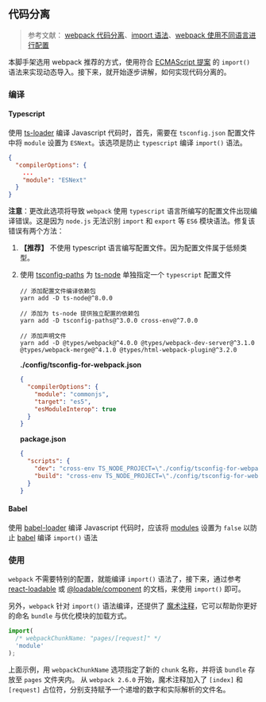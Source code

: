 ## 代码分离

> 参考文献： [webpack 代码分离](https://webpack.docschina.org/guides/code-splitting/)、[import 语法](https://webpack.docschina.org/api/module-methods#import-)、[webpack 使用不同语言进行配置](https://webpack.docschina.org/configuration/configuration-languages/)

本脚手架选用 webpack 推荐的方式，使用符合 [ECMAScript 提案](https://github.com/tc39/proposal-dynamic-import) 的 `import()` 语法来实现动态导入。接下来，就开始逐步讲解，如何实现代码分离的。

### 编译

#### Typescript

使用 [ts-loader](https://www.npmjs.com/package/ts-loader) 编译 Javascript 代码时，首先，需要在 `tsconfig.json` 配置文件中将 `module` 设置为 `ESNext`。该选项是防止 `typescript` 编译 `import()` 语法。

```json
{
  "compilerOptions": {
    ...
    "module": "ESNext"
  }
}
```

**注意**：更改此选项将导致 `webpack` 使用 `typescript` 语言所编写的配置文件出现编译错误。这是因为 `node.js` 无法识别 `import` 和 `export` 等 `ES6` 模块语法。修复该错误有两个方法：

  1. **【推荐】** 不使用 typescript 语言编写配置文件。因为配置文件属于低频类型。
  2. 使用 [tsconfig-paths](https://www.npmjs.com/package/tsconfig-paths) 为 [ts-node](https://www.npmjs.com/package/ts-node) 单独指定一个 `typescript` 配置文件  

      ```shell
      // 添加配置文件编译依赖包
      yarn add -D ts-node@^8.0.0 

      // 添加为 ts-node 提供独立配置的依赖包
      yarn add -D tsconfig-paths@^3.0.0 cross-env@^7.0.0

      // 添加声明文件
      yarn add -D @types/webpack@^4.0.0 @types/webpack-dev-server@^3.1.0 @types/webpack-merge@^4.1.0 @types/html-webpack-plugin@^3.2.0
      ```

      **./config/tsconfig-for-webpack.json**

      ```json
      {
        "compilerOptions": {
          "module": "commonjs",
          "target": "es5",
          "esModuleInterop": true
        }
      }
      ```

      **package.json**

      ```json
      {
        "scripts": {
          "dev": "cross-env TS_NODE_PROJECT=\"./config/tsconfig-for-webpack.json\" webpack-dev-server --mode=development --config=./config/webpack.ts",
          "build": "cross-env TS_NODE_PROJECT=\"./config/tsconfig-for-webpack.json\" webpack --mode=production --config=./config/webpack.ts"
        }
      }
      ```

#### Babel

使用 [babel-loader](https://www.npmjs.com/package/babel-loader) 编译 Javascript 代码时，应该将 [modules](https://babeljs.io/docs/en/babel-preset-env#modules) 设置为 `false` 以防止 [babel](https://babeljs.io/) 编译 `import()` 语法

### 使用

`webpack` 不需要特别的配置，就能编译 `import()` 语法了，接下来，通过参考 [react-loadable](https://github.com/thejameskyle/react-loadable) 或 [@loadable/component](https://loadable-components.com/docs/getting-started/) 的文档，来使用 `import()` 即可。

另外，`webpack` 针对 `import()` 语法编译，还提供了 [魔术注释](https://webpack.docschina.org/api/module-methods#magic-comments)，它可以帮助你更好的命名 `bundle` 与优化模块的加载方式。

```typescript
import(
  /* webpackChunkName: "pages/[request]" */  
  'module'
);
```

上面示例，用 `webpackChunkName` 选项指定了新的 `chunk` 名称，并将该 `bundle` 存放至 `pages` 文件夹内。 从 `webpack 2.6.0` 开始，魔术注释加入了 `[index]` 和 `[request]` 占位符，分别支持赋予一个递增的数字和实际解析的文件名。